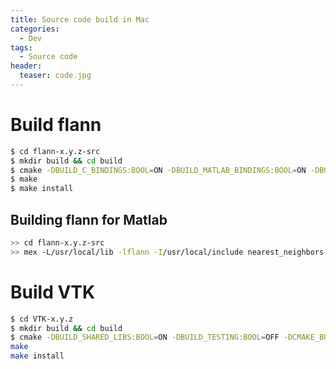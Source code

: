 ```yaml
---
title: Source code build in Mac
categories:
  - Dev
tags:
  - Source code
header:
  teaser: code.jpg
---
```


# Build flann

```bash
$ cd flann-x.y.z-src
$ mkdir build && cd build
$ cmake -DBUILD_C_BINDINGS:BOOL=ON -DBUILD_MATLAB_BINDINGS:BOOL=ON -DBUILD_PYTHON_BINDINGS:BOOL=ON -DCMAKE_BUILD_TYPE:STRING=Release -DCMAKE_INSTALL_PREFIX:PATH=/usr/local ..
$ make
$ make install
```

## Building flann for Matlab

```bash
>> cd flann-x.y.z-src
>> mex -L/usr/local/lib -lflann -I/usr/local/include nearest_neighbors.cpp
```

# Build VTK
```bash
$ cd VTK-x.y.z
$ mkdir build && cd build
$ cmake -DBUILD_SHARED_LIBS:BOOL=ON -DBUILD_TESTING:BOOL=OFF -DCMAKE_BUILD_TYPE:STRING=Debug -DCMAKE_INSTALL_PREFIX:PATH=/usr/local ..
make
make install
```